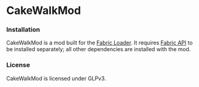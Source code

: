 # CakeWalkMod


### Installation
CakeWalkMod is a mod built for the [Fabric Loader](https://fabricmc.net/). It requires [Fabric API](https://www.curseforge.com/minecraft/mc-mods/fabric-api) to be installed separately; all other dependencies are installed with the mod.

### License
CakeWalkMod is licensed under GLPv3.